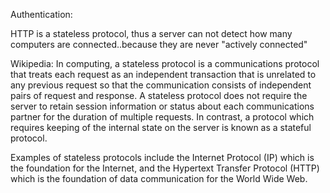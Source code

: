 Authentication:

HTTP is a stateless protocol, thus a server can not detect how many computers are connected..because they are never "actively connected"

Wikipedia:
In computing, a stateless protocol is a communications protocol that treats each request as an independent transaction that is unrelated to any previous request so that the communication consists of independent pairs of request and response. A stateless protocol does not require the server to retain session information or status about each communications partner for the duration of multiple requests. In contrast, a protocol which requires keeping of the internal state on the server is known as a stateful protocol.

Examples of stateless protocols include the Internet Protocol (IP) which is the foundation for the Internet, and the Hypertext Transfer Protocol (HTTP) which is the foundation of data communication for the World Wide Web.

